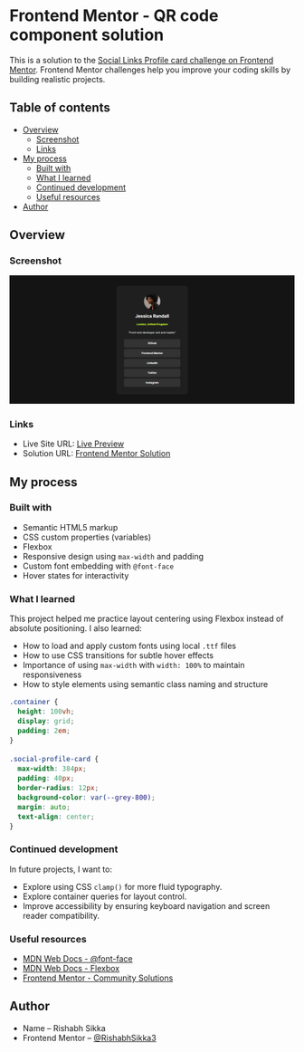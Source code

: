 # Frontend Mentor - QR code component solution

This is a solution to the [Social Links Profile card challenge on Frontend Mentor](https://www.frontendmentor.io/solutions/responsive-social-links-profile-card--QqDRa_2Fs). Frontend Mentor challenges help you improve your coding skills by building realistic projects.

## Table of contents

- [Overview](#overview)
  - [Screenshot](#screenshot)
  - [Links](#links)
- [My process](#my-process)
  - [Built with](#built-with)
  - [What I learned](#what-i-learned)
  - [Continued development](#continued-development)
  - [Useful resources](#useful-resources)
- [Author](#author)

## Overview

### Screenshot

![Screenshot of the QR Code Component](./screenshot.png)

### Links

- Live Site URL: [Live Preview](https://rishabhsikka3.github.io/social-links-profile/)
- Solution URL: [Frontend Mentor Solution](https://www.frontendmentor.io/solutions/responsive-social-links-profile-card--QqDRa_2Fs)

## My process

### Built with

- Semantic HTML5 markup
- CSS custom properties (variables)
- Flexbox
- Responsive design using `max-width` and padding
- Custom font embedding with `@font-face`
- Hover states for interactivity

### What I learned

This project helped me practice layout centering using Flexbox instead of absolute positioning. I also learned:

- How to load and apply custom fonts using local `.ttf` files
- How to use CSS transitions for subtle hover effects
- Importance of using `max-width` with `width: 100%` to maintain responsiveness
- How to style elements using semantic class naming and structure

```css
.container {
  height: 100vh;
  display: grid;
  padding: 2em;
}

.social-profile-card {
  max-width: 384px;
  padding: 40px;
  border-radius: 12px;
  background-color: var(--grey-800);
  margin: auto;
  text-align: center;
}
```

### Continued development

In future projects, I want to:

- Explore using CSS `clamp()` for more fluid typography.
- Explore container queries for layout control.
- Improve accessibility by ensuring keyboard navigation and screen reader compatibility.

### Useful resources

- [MDN Web Docs - @font-face](https://developer.mozilla.org/en-US/docs/Web/CSS/@font-face)
- [MDN Web Docs - Flexbox](https://developer.mozilla.org/en-US/docs/Web/CSS/CSS_flexible_box_layout/Basic_Concepts_of_Flexbox)
- [Frontend Mentor - Community Solutions](https://www.frontendmentor.io/solutions)

## Author

- Name – Rishabh Sikka
- Frontend Mentor – [@RishabhSikka3](https://www.frontendmentor.io/profile/RishabhSikka3)
